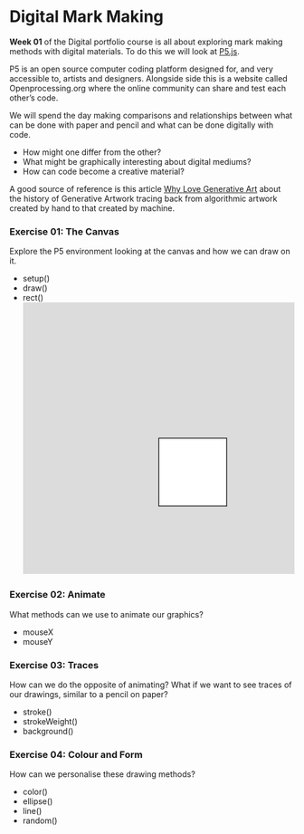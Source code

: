 
# Digital Mark Making

**Week 01** of the Digital portfolio course is all about exploring mark making methods with digital materials. To do this we will look at [P5.js](https://p5js.org/).

P5 is an open source computer coding platform designed for, and very accessible to, artists and designers. Alongside side this is a website called Openprocessing.org where the online community can share and test each other’s code.

We will spend the day making comparisons and relationships between what can be done with paper and pencil and what can be done digitally with code.

- How might one differ from the other?
- What might be graphically interesting about digital mediums?
- How can code become a creative material?

A good source of reference is this article [Why Love Generative Art](https://www.artnome.com/news/2018/8/8/why-love-generative-art?fbclid=IwAR0-aNBGnRNtk2n_s2gy_51b0nBj9RzFRrpnGQjUFRGvX5EojezUNJtDMPc) about the history of Generative Artwork tracing back from algorithmic artwork created by hand to that created by machine.  

### Exercise 01: The Canvas
Explore the P5 environment looking at the canvas and how we can draw on it.
- setup()
- draw()
- rect()
![Image of simpledraw](https://github.com/j3nsykes/Images/blob/master/myCanvas.jpg)

### Exercise 02: Animate
What methods can we use to animate our graphics?
- mouseX
- mouseY


### Exercise 03: Traces
How can we do the opposite of animating? What if we want to see traces of our drawings, similar to a pencil on paper?

- stroke()
- strokeWeight()
- background()

### Exercise 04: Colour and Form
How can we personalise these drawing methods?

- color()
- ellipse()
- line()
- random()
